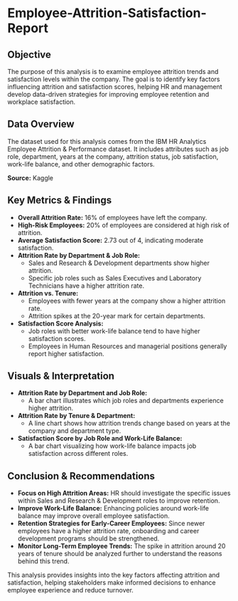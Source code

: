 # Employee-Attrition-Satisfaction-Report
## **Objective**

The purpose of this analysis is to examine employee attrition trends and satisfaction levels within the company. The goal is to identify key factors influencing attrition and satisfaction scores, helping HR and management develop data-driven strategies for improving employee retention and workplace satisfaction.
## **Data Overview**

The dataset used for this analysis comes from the IBM HR Analytics Employee Attrition & Performance dataset. It includes attributes such as job role, department, years at the company, attrition status, job satisfaction, work-life balance, and other demographic factors.

**Source:** Kaggle
## **Key Metrics & Findings**

- **Overall Attrition Rate:** 16% of employees have left the company.
- **High-Risk Employees:** 20% of employees are considered at high risk of attrition.
- **Average Satisfaction Score:** 2.73 out of 4, indicating moderate satisfaction.
- **Attrition Rate by Department & Job Role:**
    - Sales and Research & Development departments show higher attrition.
    - Specific job roles such as Sales Executives and Laboratory Technicians have a higher attrition rate.
- **Attrition vs. Tenure:**
    - Employees with fewer years at the company show a higher attrition rate.
    - Attrition spikes at the 20-year mark for certain departments.
- **Satisfaction Score Analysis:**
    - Job roles with better work-life balance tend to have higher satisfaction scores.
    - Employees in Human Resources and managerial positions generally report higher satisfaction.
## **Visuals & Interpretation**

- **Attrition Rate by Department and Job Role:**
    - A bar chart illustrates which job roles and departments experience higher attrition.
- **Attrition Rate by Tenure & Department:**
    - A line chart shows how attrition trends change based on years at the company and department type.
- **Satisfaction Score by Job Role and Work-Life Balance:**
    - A bar chart visualizing how work-life balance impacts job satisfaction across different roles.
## **Conclusion & Recommendations**

- **Focus on High Attrition Areas:** HR should investigate the specific issues within Sales and Research & Development roles to improve retention.
- **Improve Work-Life Balance:** Enhancing policies around work-life balance may improve overall employee satisfaction.
- **Retention Strategies for Early-Career Employees:** Since newer employees have a higher attrition rate, onboarding and career development programs should be strengthened.
- **Monitor Long-Term Employee Trends:** The spike in attrition around 20 years of tenure should be analyzed further to understand the reasons behind this trend.

This analysis provides insights into the key factors affecting attrition and satisfaction, helping stakeholders make informed decisions to enhance employee experience and reduce turnover.
